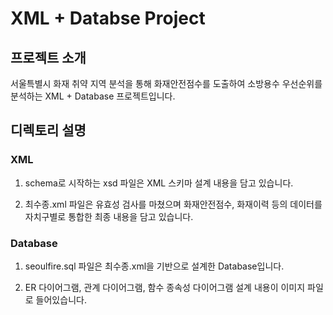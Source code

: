 # XML + Databse Project

## 프로젝트 소개
서울특별시 화재 취약 지역 분석을 통해 화재안전점수를 도출하여 소방용수 우선순위를 분석하는 XML + Database 프로젝트입니다.

## 디렉토리 설명
### XML
1. schema로 시작하는 xsd 파일은 XML 스키마 설계 내용을 담고 있습니다.

2. 최수종.xml 파일은 유효성 검사를 마쳤으며 화재안전점수, 화재이력 등의 데이터를 자치구별로 통합한 최종 내용을 담고 있습니다.

### Database
1. seoulfire.sql 파일은 최수종.xml을 기반으로 설계한 Database입니다.

2. ER 다이어그램, 관계 다이어그램, 함수 종속성 다이어그램 설계 내용이 이미지 파일로 들어있습니다.
